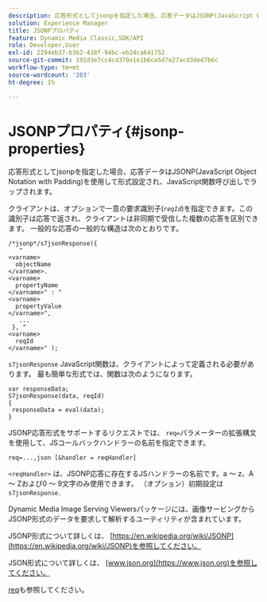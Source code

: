 ```yaml
---
description: 応答形式としてjsonpを指定した場合、応答データはJSONP(JavaScript Object Notation with Padding)を使用して形式設定され、JavaScript関数呼び出しでラップされます。
solution: Experience Manager
title: JSONPプロパティ
feature: Dynamic Media Classic,SDK/API
role: Developer,User
exl-id: 2294eb37-b362-438f-94bc-eb24ca641752
source-git-commit: 191d3e7cc4cd370e1e1b6ca5d7e27acd3ded7b6c
workflow-type: tm+mt
source-wordcount: '203'
ht-degree: 1%

---
```


# JSONPプロパティ{#jsonp-properties}

応答形式としてjsonpを指定した場合、応答データはJSONP(JavaScript Object Notation with Padding)を使用して形式設定され、JavaScript関数呼び出しでラップされます。

クライアントは、オプションで一意の要求識別子(*`reqId`*)を指定できます。この識別子は応答で返され、クライアントは非同期で受信した複数の応答を区別できます。 一般的な応答の一般的な構造は次のとおりです。

```
/*jsonp*/s7jsonResponse({ 
   " 
<varname>
  objectName 
</varname>. 
<varname>
  propertyName 
</varname>" : " 
<varname>
  propertyValue 
</varname>", 
   ... 
 }, " 
<varname>
  reqId 
</varname>" );
```

`s7jsonResponse` JavaScript関数は、クライアントによって定義される必要があります。 最も簡単な形式では、関数は次のようになります。

```
var responseData; 
S7jsonResponse(data, reqId) 
{ 
 responseData = eval(data); 
}
```

JSONP応答形式をサポートするリクエストでは、 `req=`パラメーターの拡張構文を使用して、JSコールバックハンドラーの名前を指定できます。

`req=...,json [&handler = reqHandler]`

`<reqHandler>` は、JSONP応答に存在するJSハンドラーの名前です。a ～ z、A ～ Zおよび0 ～ 9文字のみ使用できます。 （オプション）初期設定は `s7jsonResponse`.

Dynamic Media Image Serving Viewersパッケージには、画像サービングからJSONP形式のデータを要求して解析するユーティリティが含まれています。

JSONP形式について詳しくは、 [https://en.wikipedia.org/wiki/JSONP](https://en.wikipedia.org/wiki/JSONP)を参照してください。

JSON形式について詳しくは、 [www.json.org](https://www.json.org)を参照してください。

[req](../../../../../../is-api/http-ref/image-serving-api-ref/c-http-protocol-reference/c-command-reference/r-req/r-req.md#reference-907cdb4a97034db7ad94695f25552e76)も参照してください。
